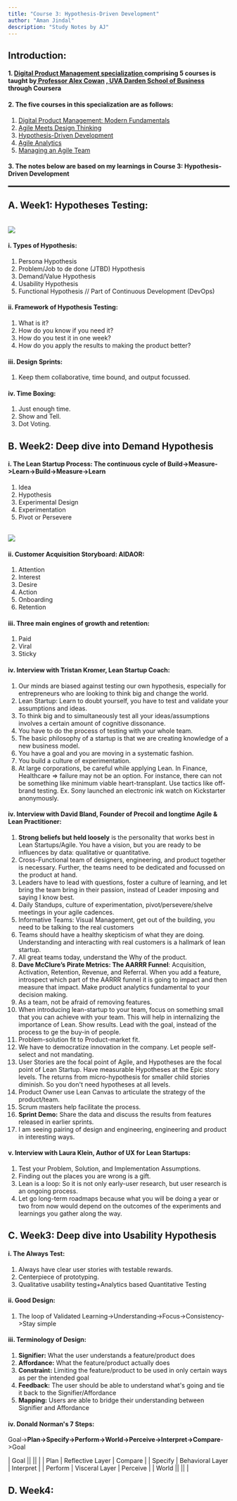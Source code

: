 ```yaml
---
title: "Course 3: Hypothesis-Driven Development"
author: "Aman Jindal"
description: "Study Notes by AJ"
---
```


## Introduction:

#### 1. <a href='https://www.coursera.org/specializations/uva-darden-digital-product-management' target="_blank"> Digital Product Management specialization </a> comprising 5 courses is taught by<a href='https://www.alexandercowan.com/' target="_blank"> Professor Alex Cowan</a> <a href='https://www.darden.virginia.edu/' target="_blank">, UVA Darden School of Business</a> through Coursera

#### 2. The five courses in this specialization are as follows:
   1. <a href='https://www.coursera.org/learn/uva-darden-digital-product-management?specialization=uva-darden-digital-product-management' target="_blank"> Digital Product Management: Modern Fundamentals </a>
   2. <a href='https://www.coursera.org/learn/uva-darden-getting-started-agile?specialization=uva-darden-digital-product-management' target="_blank"> Agile Meets Design Thinking </a>
   3. <a href='https://www.coursera.org/learn/uva-darden-agile-testing?specialization=uva-darden-digital-product-management' target="_blank"> Hypothesis-Driven Development </a>
   4. <a href='https://www.coursera.org/learn/uva-darden-agile-analytics?specialization=uva-darden-digital-product-management' target="_blank"> Agile Analytics </a>
   5. <a href='https://www.coursera.org/learn/uva-darden-agile-team-management?specialization=uva-darden-digital-product-management' target="_blank"> Managing an Agile Team </a>

#### 3. The notes below are based on my learnings in Course 3: Hypothesis-Driven Development

<hr style="border:.05px solid black">

## A. Week1: Hypotheses Testing:
<br>
<img src='.//Course3_Images/image01.jpg'/>

#### i. Types of Hypothesis:
   1. Persona Hypothesis
   2. Problem/Job to de done (JTBD) Hypothesis
   3. Demand/Value Hypothesis
   4. Usability Hypothesis
   5. Functional Hypothesis // Part of Continuous Development (DevOps)

#### ii. Framework of Hypothesis Testing:
   1. What is it?
   2. How do you know if you need it?
   3. How do you test it in one week?
   4. How do you apply the results to making the product better?

#### iii. Design Sprints:
   1. Keep them collaborative, time bound, and output focussed.

#### iv. Time Boxing:
   1. Just enough time.
   2. Show and Tell.
   3. Dot Voting.

## B. Week2: Deep dive into Demand Hypothesis
  
#### i. The Lean Startup Process: The continuous cycle of Build->Measure->Learn->Build->Measure->Learn
   1. Idea
   2. Hypothesis
   3. Experimental Design
   4. Experimentation
   5. Pivot or Persevere

<br>

<img src='.//Course3_Images/image02.jpg'/>

#### ii. Customer Acquisition Storyboard: AIDAOR:
   1. Attention
   2. Interest
   3. Desire
   4. Action
   5. Onboarding
   6. Retention

#### iii. Three main engines of growth and retention:
   1. Paid
   2. Viral
   3. Sticky
   
#### iv. Interview with Tristan Kromer, Lean Startup Coach:
   1. Our minds are biased against testing our own hypothesis, especially for entrepreneurs who are looking to think big and change the world.
   2. Lean Startup: Learn to doubt yourself, you have to test and validate your assumptions and ideas.
   3. To think big and to simultaneously test all your ideas/assumptions involves a certain amount of cognitive dissonance.
   4. You have to do the process of testing with your whole team. 
   5. The basic philosophy of a startup is that we are creating knowledge of a new business model.
   6. You have a goal and you are moving in a systematic fashion.
   7. You build a culture of experimentation.
   8. At large corporations, be careful while applying Lean. In Finance, Healthcare => failure may not be an option. For instance, there can not be something like minimum viable heart-transplant. Use tactics like off-brand testing. Ex. Sony launched an electronic ink watch on Kickstarter anonymously.

#### iv. Interview with David Bland, Founder of Precoil and longtime Agile & Lean Practitioner:
   1. **Strong beliefs but held loosely** is the personality that works best in Lean Startups/Agile. You have a vision, but you are ready to be influences by data: qualitative or quantitative.
   2. Cross-Functional team of designers, engineering, and product together is necessary. Further, the teams need to be dedicated and focussed on the product at hand.
   3. Leaders have to lead with questions, foster a culture of learning, and let bring the team bring in their passion, instead of Leader imposing and saying I know best.
   4. Daily Standups, culture of experimentation, pivot/persevere/shelve meetings in your agile cadences. 
   5. Informative Teams: Visual Management, get out of the building, you need to be talking to the real customers
   6. Teams should have a healthy skepticism of what they are doing. Understanding and interacting with real customers is a hallmark of lean startup.
   7. All great teams today, understand the Why of the product.
   8. **Dave McClure’s Pirate Metrics: The AARRR Funnel**: Acquisition, Activation, Retention, Revenue, and Referral. When you add a feature, introspect which part of the AARRR funnel it is going to impact and then measure that impact. Make product analytics fundamental to your decision making.
   9. As a team, not be afraid of removing features.
   10. When introducing lean-startup to your team, focus on something small that you can achieve with your team. This will help in internalizing the importance of Lean. Show results. Lead with the goal, instead of the process to ge the buy-in of people.
   11. Problem-solution fit to Product-market fit.
   12. We have to democratize innovation in the company. Let people self-select and not mandating.
   13. User Stories are the focal point of Agile, and Hypotheses are the focal point of Lean Startup. Have measurable Hypotheses at the Epic story levels. The returns from micro-hypothesis for smaller child stories diminish. So you don't need hypotheses at all levels.
   14. Product Owner use Lean Canvas to articulate the strategy of the product/team. 
   15. Scrum masters help facilitate the process.
   16. **Sprint Demo:** Share the data and discuss the results from features released in earlier sprints.
   17. I am seeing pairing of design and engineering, engineering and product in interesting ways.

#### v. Interview with Laura Klein, Author of UX for Lean Startups:
   1. Test your Problem, Solution, and Implementation Assumptions.
   2. Finding out the places you are wrong is a gift.
   3. Lean is a loop: So it is not only early-user research, but user research is an ongoing process.
   4. Let go long-term roadmaps because what you will be doing a year or two from now would depend on the outcomes of the experiments and learnings you gather along the way. 

## C. Week3: Deep dive into Usability Hypothesis

#### i. The Always Test:
   1. Always have clear user stories with testable rewards.
   2. Centerpiece of prototyping.
   3. Qualitative usability testing+Analytics based Quantitative Testing

#### ii. Good Design:
   1. The loop of Validated Learning->Understanding->Focus->Consistency->Stay simple

#### iii. Terminology of Design:
   1. **Signifier:** What the user understands a feature/product does
   2. **Affordance:** What the feature/product actually does
   3. **Constraint:** Limiting the feature/product to be used in only certain ways as per the intended goal
   4. **Feedback:** The user should be able to understand what's going and tie it back to the Signifier/Affordance
   5. **Mapping:** Users are able to bridge their understanding between Signifier and Affordance

#### iv. Donald Norman's 7 Steps:
   Goal->**Plan->Specify->Perform->World->Perceive->Interpret->Compare**->Goal

| Goal               ||                  ||             |
| Plan                | Reflective Layer  | Compare     |
| Specify             | Behavioral Layer  | Interpret   |
| Perform             | Visceral Layer    | Perceive    |
| World              ||                  ||             |


## D. Week4:


   
